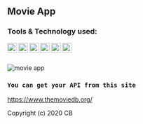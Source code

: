 ## Movie App

### Tools & Technology used:

<img align="left" alt="haseebalisajid | React" width=22px src="https://cdn.jsdelivr.net/npm/simple-icons@v3/icons/react.svg">
<img align="left" alt="haseebalisajid | Redux" width=22px src="https://cdn.jsdelivr.net/npm/simple-icons@v3/icons/redux.svg">
<img align="left" alt="haseebalisajid | HTML5" width=22px src="https://cdn.jsdelivr.net/npm/simple-icons@v3/icons/html5.svg">
<img align="left" alt="haseebalisajid | CSS" width=22px src="https://cdn.jsdelivr.net/npm/simple-icons@v3/icons/css3.svg">
<img align="left" alt="haseebalisajid | JS" width=22px src="https://cdn.jsdelivr.net/npm/simple-icons@v3/icons/javascript.svg">
<img align="left" alt="haseebalisajid | VS Code" width=22px src="https://cdn.jsdelivr.net/npm/simple-icons@v3/icons/visualstudio.svg">

<br>
<br>

![movie app](https://user-images.githubusercontent.com/32738765/92312291-c8428b00-efd8-11ea-8929-cfbbaa840903.JPG)


### `You can get your API from this site`
https://www.themoviedb.org/

Copyright (c) 2020 CB
